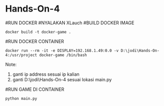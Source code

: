 # Hands-On-4

#RUN DOCKER
#NYALAKAN XLauch
#BUILD DOCKER IMAGE
```
docker build -t docker-game .
```

#RUN DOCKER CONTAINER
```
docker run --rm -it -e DISPLAY=192.168.1.49:0.0 -v D:\jodi\Hands-On-4:/usr/project docker-game /bin/bash
```

Note:
1. ganti ip address sesuai ip kalian
2. ganti D:\jodi\Hands-On-4 sesuai lokasi main.py

#RUN GAME DI CONTAINER
```
python main.py
```
